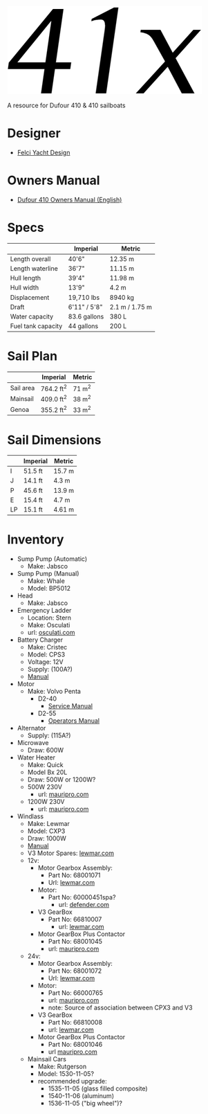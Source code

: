 <img src="./41x.png" alt="41x" class="logo"/>

A resource for Dufour 410 & 410 sailboats

# Designer
* [Felci Yacht Design](https://www.felciyachtdesign.com/yachts/cruiser/dufour-410-grand-large/)

# Owners Manual
* [Dufour 410 Owners Manual (English)](./Dufour410owners.pdf)

# Specs
<table>
	<thead>
		<tr>
			<th></th>
			<th>Imperial</th>
			<th>Metric</th>
		</tr>
	</thead>
	<tbody>
		<tr>
			<td>Length overall</td>
			<td>40'6"</td>
			<td>12.35 m</td>
		</tr>
		<tr>
			<td>Length waterline</td>
			<td>36'7"</td>
			<td>11.15 m</td>
		</tr>
		<tr>
			<td>Hull length</td>
			<td>39'4"</td>
			<td>11.98 m</td>
		</tr>
		<tr>
			<td>Hull width</td>
			<td>13'9"</td>
			<td>4.2 m</td>
		</tr>
		<tr>
			<td>Displacement</td>
			<td>19,710 lbs</td>
			<td>8940 kg</td>
		</tr>
		<tr>
			<td>Draft</td>
			<td>6'11" / 5'8"</td>
			<td>2.1 m / 1.75 m</td>
		</tr>
		<tr>
			<td>Water capacity</td>
			<td>83.6 gallons</td>
			<td>380 L</td>
		</tr>
		<tr>
			<td>Fuel tank capacity</td>
			<td>44 gallons</td>
			<td>200 L</td>
		</tr>
  </tbody>
</table>

<!-- CE Category -->

# Sail Plan

<table>
	<thead>
		<tr>
			<th></th>
			<th>Imperial</th>
			<th>Metric</th>
		</tr>
	</thead>
	<tbody>
		<tr>
			<td>Sail area</td>
			<td>764.2 ft<sup>2</sup></td>
			<td>71 m<sup>2</sup></td>
		</tr>
		<tr>
			<td>Mainsail</td>
			<td>409.0 ft<sup>2</sup></td>
			<td>38 m<sup>2</sup></td>
		</tr>
		<tr>
			<td>Genoa</td>
			<td>355.2 ft<sup>2</sup></td>
			<td>33 m<sup>2</sup></td>
		</tr>
	</tbody>
</table>

# Sail Dimensions
<table>
	<thead>
		<tr>
			<th></th>
			<th>Imperial</th>
			<th>Metric</th>
		</tr>
	</thead>
	<tbody>
		<tr>
			<td>I</td>
			<td>51.5 ft</td>
			<td>15.7 m</td>
		</tr>
		<tr>
			<td>J</td>
			<td>14.1 ft</td>
			<td>4.3 m</td>
		</tr>
		<tr>
			<td>P</td>
			<td>45.6 ft</td>
			<td>13.9 m</td>
		</tr>
		<tr>
			<td>E</td>
			<td>15.4 ft</td>
			<td>4.7 m</td>
		</tr>
		<tr>
			<td>LP</td>
			<td>15.1 ft</td>
			<td>4.61 m</td>
		</tr>
	</tbody>
</table>

# Inventory

* Sump Pump (Automatic)
	* Make: Jabsco
* Sump Pump (Manual)
	* Make: Whale
	* Model: BP5012
* Head
	* Make: Jabsco
* Emergency Ladder
	* Location: Stern
	* Make: Osculati
	* url: [osculati.com](https://www.osculati.com/en/11629-m-022632/recess-fit-3-step-emergency-ladder)
* Battery Charger
	* Make: Cristec
	* Model: CPS3
	* Voltage: 12V
	* Supply: (100A?)
	* [Manual](./cps3_12v16a.pdf)
* Motor
	* Make: Volvo Penta
		* D2-40
			* [Service Manual](VolvoD240Service.pdf)
		* D2-55
			* [Operators Manual](VolvoD255Operator.pdf)
* Alternator
	* Supply: (115A?)
* Microwave
	* Draw: 600W
* Water Heater
	* Make: Quick
	* Model Bx 20L
	* Draw: 500W or 1200W?
	* 500W 230V
		* url: [mauripro.com](https://www.mauripro.com/products/qckflbx2005s000a00?variant=49349046927666&country=US&currency=USD&utm_medium=product_sync&utm_source=google&utm_content=sag_organic&utm_campaign=sag_organic&gad_source=1&gclid=Cj0KCQiA4L67BhDUARIsADWrl7HjONvv6kXtZN_ldoqkBqeho7CaCVNbziFh14fRMUB5cTC5-2cSi8gaArmfEALw_wcB)
	* 1200W 230V
		* url: [mauripro.com](https://www.mauripro.com/products/qckflb32012s000a00?variant=49349027823922&country=US&currency=USD&utm_medium=product_sync&utm_source=google&utm_content=sag_organic&utm_campaign=sag_organic&srsltid=AfmBOopTWxYtQHrVujKiYg0Nm9mG-8yqECRO8m0hIkPoXAHTyKEnIHyK7oE&gQT=1)
* Windlass
	* Make: Lewmar
	* Model: CXP3
	* Draw: 1000W
	* [Manual](./CPX3.pdf)
	* V3 Motor Spares: [lewmar.com](https://www.lewmar.com/content/v2v3-windlass-spares)
	* 12v:
		* Motor Gearbox Assembly:
			* Part No: 68001071
			* Url: [lewmar.com](https://www.lewmar.com/content/cpx-windlass-motor-gearbox?v=25721)
		* Motor:
		  * Part No: 60000451spa?
			* url: [defender.com](https://defender.com/en_us/lewmar-12v-1000w-motor-spare-60000451spa?utm_id=150171837047&utm_campaign=19735474073&utm_source=google&utm_medium=paid&utm_content=649561344444&gad_source=1&gclid=Cj0KCQiA4L67BhDUARIsADWrl7G-Jz7c5HVrop3_NzO3MGj9sJ3c_NgSgEKue1c1sL63spEmK9ocA7waArm5EALw_wcB )
		* V3 GearBox
		  * Part No: 66810007
			* url: [lewmar.com](https://www.lewmar.com/content/v1v2v3-windlass-motor-gearbox-non-fastfit?v=26383)
		* Motor GearBox Plus Contactor
			* Part No: 68001045
			* url: [mauripro.com](https://www.mauripro.com/products/lewspr68001045)
	* 24v:
		* Motor Gearbox Assembly:
			* Part No: 68001072
			* Url: [lewmar.com](https://www.lewmar.com/content/cpx-windlass-motor-gearbox?v=25722)
		* Motor:
			* Part No: 66000765
			* url: [mauripro.com](https://www.mauripro.com/products/lewspr66000765)
			* note: Source of association between CPX3 and V3
		* V3 GearBox
			* Part No: 66810008
			* url: [lewmar.com](https://www.lewmar.com/content/v1v2v3-windlass-motor-gearbox-non-fastfit?v=26384)
		* Motor GearBox Plus Contactor
			* Part No: 68001046
			* url [mauripro.com](https://www.mauripro.com/products/lewspr68001046)
	* Mainsail Cars
		* Make: Rutgerson
		* Model: 1530-11-05?
		* recommended upgrade:
			* 1535-11-05 (glass filled composite)
			* 1540-11-06 (aluminum)
			* 1536-11-05 ("big wheel")?